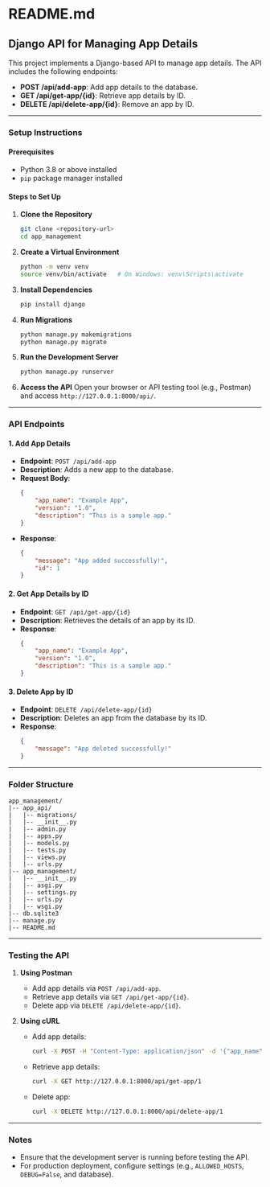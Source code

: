 # README.md

## Django API for Managing App Details

This project implements a Django-based API to manage app details. The API includes the following endpoints:
- **POST /api/add-app**: Add app details to the database.
- **GET /api/get-app/{id}**: Retrieve app details by ID.
- **DELETE /api/delete-app/{id}**: Remove an app by ID.

---

### **Setup Instructions**

#### **Prerequisites**
- Python 3.8 or above installed
- `pip` package manager installed

#### **Steps to Set Up**

1. **Clone the Repository**
   ```bash
   git clone <repository-url>
   cd app_management
   ```

2. **Create a Virtual Environment**
   ```bash
   python -m venv venv
   source venv/bin/activate   # On Windows: venv\Scripts\activate
   ```

3. **Install Dependencies**
   ```bash
   pip install django
   ```

4. **Run Migrations**
   ```bash
   python manage.py makemigrations
   python manage.py migrate
   ```

5. **Run the Development Server**
   ```bash
   python manage.py runserver
   ```

6. **Access the API**
   Open your browser or API testing tool (e.g., Postman) and access `http://127.0.0.1:8000/api/`.

---

### **API Endpoints**

#### **1. Add App Details**
- **Endpoint**: `POST /api/add-app`
- **Description**: Adds a new app to the database.
- **Request Body**:
  ```json
  {
      "app_name": "Example App",
      "version": "1.0",
      "description": "This is a sample app."
  }
  ```
- **Response**:
  ```json
  {
      "message": "App added successfully!",
      "id": 1
  }
  ```

#### **2. Get App Details by ID**
- **Endpoint**: `GET /api/get-app/{id}`
- **Description**: Retrieves the details of an app by its ID.
- **Response**:
  ```json
  {
      "app_name": "Example App",
      "version": "1.0",
      "description": "This is a sample app."
  }
  ```

#### **3. Delete App by ID**
- **Endpoint**: `DELETE /api/delete-app/{id}`
- **Description**: Deletes an app from the database by its ID.
- **Response**:
  ```json
  {
      "message": "App deleted successfully!"
  }
  ```

---

### **Folder Structure**
```
app_management/
|-- app_api/
|   |-- migrations/
|   |-- __init__.py
|   |-- admin.py
|   |-- apps.py
|   |-- models.py
|   |-- tests.py
|   |-- views.py
|   |-- urls.py
|-- app_management/
|   |-- __init__.py
|   |-- asgi.py
|   |-- settings.py
|   |-- urls.py
|   |-- wsgi.py
|-- db.sqlite3
|-- manage.py
|-- README.md
```

---

### **Testing the API**

1. **Using Postman**
   - Add app details via `POST /api/add-app`.
   - Retrieve app details via `GET /api/get-app/{id}`.
   - Delete app via `DELETE /api/delete-app/{id}`.

2. **Using cURL**
   - Add app details:
     ```bash
     curl -X POST -H "Content-Type: application/json" -d '{"app_name": "Example App", "version": "1.0", "description": "Sample description."}' http://127.0.0.1:8000/api/add-app
     ```
   - Retrieve app details:
     ```bash
     curl -X GET http://127.0.0.1:8000/api/get-app/1
     ```
   - Delete app:
     ```bash
     curl -X DELETE http://127.0.0.1:8000/api/delete-app/1
     ```

---

### **Notes**
- Ensure that the development server is running before testing the API.
- For production deployment, configure settings (e.g., `ALLOWED_HOSTS`, `DEBUG=False`, and database).


